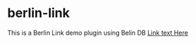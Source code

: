 # berlin-link
This is a Berlin Link demo plugin using Belin DB
[Link text Here](https://kish2011.hashnode.dev/how-to-create-tables-in-wordpress-using-berlindb)
